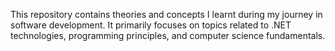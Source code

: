 This repository contains theories and concepts I learnt during my journey in software development. It primarily focuses on topics related to .NET technologies, programming principles, and computer science fundamentals. 
